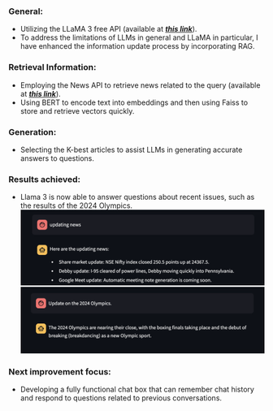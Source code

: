 ### General:

- Utilizing the LLaMA 3 free API (available at ***[this link](https://console.groq.com/)***).
- To address the limitations of LLMs in general and LLaMA in particular, I have enhanced the information update process by incorporating RAG.

### Retrieval Information:

- Employing the News API to retrieve news related to the query (available at ***[this link](https://newsapi.org/)***).
- Using BERT to encode text into embeddings and then using Faiss to store and retrieve vectors quickly.

### Generation:

- Selecting the K-best articles to assist LLMs in generating accurate answers to questions.

### Results achieved:

- Llama 3 is now able to answer questions about recent issues, such as the results of the 2024 Olympics.
  ![](images\Example.png)
  ![](images\Example2.png)

### Next improvement focus:

- Developing a fully functional chat box that can remember chat history and respond to questions related to previous conversations.
